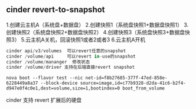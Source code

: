 ## cinder  revert-to-snapshot

1.创建云主机A（系统盘+数据盘）
2.创建快照1（系统盘快照1+数据盘快照1）
3.创建快照2（系统盘快照2+数据盘快照2）
4.创建快照3（系统盘快照3+数据盘快照3）
5.云主机A关机，回滚快照1或者2或者3
6.云主机A开机

```python
cinder api/v3/volumes  可以revert任意的snapshot
cinder /volume/api     可以revert in-use的snapshot
cinder /volume/mananger  修改状态
cinder /volume/driver 支持在后端直接revert snapshot
```

```shell
nova boot --flavor test --nic net-id=f8b27685-377f-47ed-858e-6228449a8a37 --block-device source=image,id=c77b9328-d2da-41c6-b2f4-d947e0f4c0e1,dest=volume,size=1,bootindex=0 boot_from_volume
```

cinder 支持 revert 扩展后的硬盘



